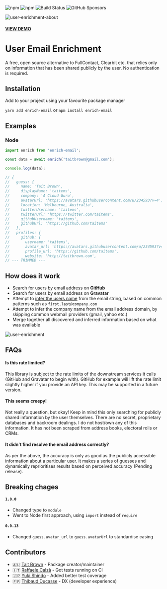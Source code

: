 ![npm](https://img.shields.io/npm/v/enrich-email)
![npm](https://img.shields.io/npm/dw/enrich-email)
![Build Status](https://img.shields.io/github/workflow/status/taitems/user-email-enrichment/Tests%20CI/main)
![GitHub Sponsors](https://img.shields.io/github/sponsors/taitems)

![user-enrichment-about](https://user-images.githubusercontent.com/234593/135028707-9f1a5f60-0190-4cd4-86f6-8aa194f6e6bc.png)

#### [VIEW DEMO](https://taitems.github.io/user-email-enrichment/)

# User Email Enrichment
A free, open source alternative to FullContact, Clearbit etc. that relies only on information that has been shared publicly by the user. No authentication is required.


## Installation
Add to your project using your favourite package manager

`yarn add enrich-email` or `npm install enrich-email`

## Examples 

### Node

```js
import enrich from 'enrich-email';

const data = await enrich('taitbrown@gmail.com');

console.log(data);

// {
//   guess: {
//     name: 'Tait Brown',
//     displayName: 'taitems',
//     company: 'A Cloud Guru',
//     avatarUrl: 'https://avatars.githubusercontent.com/u/234593?v=4',
//     location: 'Melbourne, Australia',
//     twitterUsername: 'taitems',
//     twitterUrl: 'https://twitter.com/taitems',
//     githubUsername: 'taitems',
//     githubUrl: 'https://github.com/taitems'
//   },
//   profiles: {
//     github: {
//       username: 'taitems',
//       avatar_url: 'https://avatars.githubusercontent.com/u/234593?v=4',
//       profile_url: 'https://github.com/taitems',
//       website: 'http://taitbrown.com',
// --- TRIMMED ---
```


## How does it work
- Search for users by email address on **GitHub**
- Search for users by email address on **Gravatar**
- Attempt to [infer the users name](https://github.com/taitems/email-to-name) from the email string, based on common patterns such as `first.last@company.com`
- Attempt to infer the company name from the email address domain, by skipping common webmail providers (gmail, yahoo etc.)
- Merge together all discovered and inferred information based on what was available

![user-enrichment](https://user-images.githubusercontent.com/234593/135011819-f7fdb91c-d32a-4371-b5b9-f799235a8f05.png)


## FAQs

#### Is this rate limited?
This library is subject to the rate limits of the downstream services it calls (GitHub and Gravatar to begin with). GitHub for example will lift the rate limit slightly higher if you provide an API key. This may be supported in a future version.

#### This seems creepy!
Not really a question, but okay! Keep in mind this only searching for publicly shared information by the user themselves. There are no secret, proprietary databases and backroom dealings. I do not host/own any of this information. It has not been scraped from address books, electoral rolls or CRMs.

#### It didn't find resolve the email address correctly?
As per the above, the accuracy is only as good as the publicly accessible information about a particular user. It makes a series of guesses and dynamically reprioritises results based on perceived accuracy (Pending release).


## Breaking chages
#### `1.0.0`
  - Changed type to `module`
  - Went to Node first approach, using `import` instead of `require`
#### `0.0.13`
 - Changed `guess.avatar_url` to `guess.avatarUrl` to standardise casing

## Contributors

- 🇦🇺 [Tait Brown](https://github.com/taitems) - Package creator/maintainer
- 🇮🇹 [Raffaele Calzà](https://github.com/raffaelecalza) - Got tests running on CI
- 🇯🇵 [Yuki Shindo](https://github.com/shinshin86) - Added better test coverage 
- 🇫🇷 [Thibaud Ducasse](https://github.com/tducasse) - DX (developer experience)